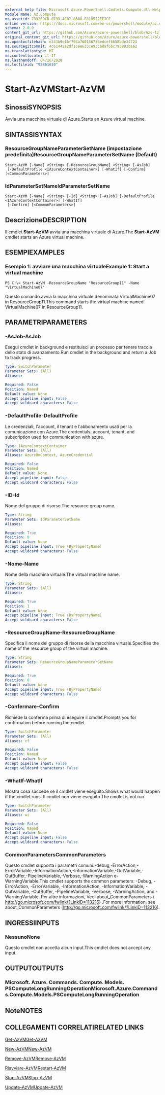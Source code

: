 ```yaml
---
external help file: Microsoft.Azure.PowerShell.Cmdlets.Compute.dll-Help-Help.xml
Module Name: Az.Compute
ms.assetid: 7B3259CD-079D-4E07-8608-F818522EE7CF
online version: https://docs.microsoft.com/en-us/powershell/module/az.compute/start-azvm
schema: 2.0.0
content_git_url: https://github.com/Azure/azure-powershell/blob/Azs-tzl/src/Compute/Compute/help/Start-AzVM.md
original_content_git_url: https://github.com/Azure/azure-powershell/blob/Azs-tzl/src/Compute/Compute/help/Start-AzVM.md
ms.openlocfilehash: e343b9e16f793a760166736edcef6658bde34723
ms.sourcegitcommit: 4c61442a2df1cee633ce93cad9f6bc793803baa2
ms.translationtype: MT
ms.contentlocale: it-IT
ms.lasthandoff: 04/16/2020
ms.locfileid: "93861630"
---
```

# <span data-ttu-id="b9b55-101">Start-AzVM</span><span class="sxs-lookup"><span data-stu-id="b9b55-101">Start-AzVM</span></span>

## <span data-ttu-id="b9b55-102">Sinossi</span><span class="sxs-lookup"><span data-stu-id="b9b55-102">SYNOPSIS</span></span>
<span data-ttu-id="b9b55-103">Avvia una macchina virtuale di Azure.</span><span class="sxs-lookup"><span data-stu-id="b9b55-103">Starts an Azure virtual machine.</span></span>

## <span data-ttu-id="b9b55-104">SINTASSI</span><span class="sxs-lookup"><span data-stu-id="b9b55-104">SYNTAX</span></span>

### <span data-ttu-id="b9b55-105">ResourceGroupNameParameterSetName (impostazione predefinita)</span><span class="sxs-lookup"><span data-stu-id="b9b55-105">ResourceGroupNameParameterSetName (Default)</span></span>
```
Start-AzVM [-Name] <String> [-ResourceGroupName] <String> [-AsJob]
 [-DefaultProfile <IAzureContextContainer>] [-WhatIf] [-Confirm] [<CommonParameters>]
```

### <span data-ttu-id="b9b55-106">IdParameterSetName</span><span class="sxs-lookup"><span data-stu-id="b9b55-106">IdParameterSetName</span></span>
```
Start-AzVM [-Name] <String> [-Id] <String> [-AsJob] [-DefaultProfile <IAzureContextContainer>] [-WhatIf]
 [-Confirm] [<CommonParameters>]
```

## <span data-ttu-id="b9b55-107">Descrizione</span><span class="sxs-lookup"><span data-stu-id="b9b55-107">DESCRIPTION</span></span>
<span data-ttu-id="b9b55-108">Il cmdlet **Start-AzVM** avvia una macchina virtuale di Azure.</span><span class="sxs-lookup"><span data-stu-id="b9b55-108">The **Start-AzVM** cmdlet starts an Azure virtual machine.</span></span>

## <span data-ttu-id="b9b55-109">ESEMPI</span><span class="sxs-lookup"><span data-stu-id="b9b55-109">EXAMPLES</span></span>

### <span data-ttu-id="b9b55-110">Esempio 1: avviare una macchina virtuale</span><span class="sxs-lookup"><span data-stu-id="b9b55-110">Example 1: Start a virtual machine</span></span>
```
PS C:\> Start-AzVM -ResourceGroupName "ResourceGroup11" -Name "VirtualMachine07"
```

<span data-ttu-id="b9b55-111">Questo comando avvia la macchina virtuale denominata VirtualMachine07 in ResourceGroup11.</span><span class="sxs-lookup"><span data-stu-id="b9b55-111">This command starts the virtual machine named VirtualMachine07 in ResourceGroup11.</span></span>

## <span data-ttu-id="b9b55-112">PARAMETRI</span><span class="sxs-lookup"><span data-stu-id="b9b55-112">PARAMETERS</span></span>

### <span data-ttu-id="b9b55-113">-AsJob</span><span class="sxs-lookup"><span data-stu-id="b9b55-113">-AsJob</span></span>
<span data-ttu-id="b9b55-114">Esegui cmdlet in background e restituisci un processo per tenere traccia dello stato di avanzamento.</span><span class="sxs-lookup"><span data-stu-id="b9b55-114">Run cmdlet in the background and return a Job to track progress.</span></span>

```yaml
Type: SwitchParameter
Parameter Sets: (All)
Aliases: 

Required: False
Position: Named
Default value: None
Accept pipeline input: False
Accept wildcard characters: False
```

### <span data-ttu-id="b9b55-115">-DefaultProfile</span><span class="sxs-lookup"><span data-stu-id="b9b55-115">-DefaultProfile</span></span>
<span data-ttu-id="b9b55-116">Le credenziali, l'account, il tenant e l'abbonamento usati per la comunicazione con Azure.</span><span class="sxs-lookup"><span data-stu-id="b9b55-116">The credentials, account, tenant, and subscription used for communication with azure.</span></span>

```yaml
Type: IAzureContextContainer
Parameter Sets: (All)
Aliases: AzureRmContext, AzureCredential

Required: False
Position: Named
Default value: None
Accept pipeline input: False
Accept wildcard characters: False
```

### <span data-ttu-id="b9b55-117">-ID</span><span class="sxs-lookup"><span data-stu-id="b9b55-117">-Id</span></span>
<span data-ttu-id="b9b55-118">Nome del gruppo di risorse.</span><span class="sxs-lookup"><span data-stu-id="b9b55-118">The resource group name.</span></span>

```yaml
Type: String
Parameter Sets: IdParameterSetName
Aliases: 

Required: True
Position: 0
Default value: None
Accept pipeline input: True (ByPropertyName)
Accept wildcard characters: False
```

### <span data-ttu-id="b9b55-119">-Nome</span><span class="sxs-lookup"><span data-stu-id="b9b55-119">-Name</span></span>
<span data-ttu-id="b9b55-120">Nome della macchina virtuale.</span><span class="sxs-lookup"><span data-stu-id="b9b55-120">The virtual machine name.</span></span>

```yaml
Type: String
Parameter Sets: (All)
Aliases: 

Required: True
Position: 1
Default value: None
Accept pipeline input: True (ByPropertyName)
Accept wildcard characters: False
```

### <span data-ttu-id="b9b55-121">-ResourceGroupName</span><span class="sxs-lookup"><span data-stu-id="b9b55-121">-ResourceGroupName</span></span>
<span data-ttu-id="b9b55-122">Specifica il nome del gruppo di risorse della macchina virtuale.</span><span class="sxs-lookup"><span data-stu-id="b9b55-122">Specifies the name of the resource group of the virtual machine.</span></span>

```yaml
Type: String
Parameter Sets: ResourceGroupNameParameterSetName
Aliases: 

Required: True
Position: 0
Default value: None
Accept pipeline input: True (ByPropertyName)
Accept wildcard characters: False
```

### <span data-ttu-id="b9b55-123">-Confermare</span><span class="sxs-lookup"><span data-stu-id="b9b55-123">-Confirm</span></span>
<span data-ttu-id="b9b55-124">Richiede la conferma prima di eseguire il cmdlet.</span><span class="sxs-lookup"><span data-stu-id="b9b55-124">Prompts you for confirmation before running the cmdlet.</span></span>

```yaml
Type: SwitchParameter
Parameter Sets: (All)
Aliases: cf

Required: False
Position: Named
Default value: None
Accept pipeline input: False
Accept wildcard characters: False
```

### <span data-ttu-id="b9b55-125">-WhatIf</span><span class="sxs-lookup"><span data-stu-id="b9b55-125">-WhatIf</span></span>
<span data-ttu-id="b9b55-126">Mostra cosa succede se il cmdlet viene eseguito.</span><span class="sxs-lookup"><span data-stu-id="b9b55-126">Shows what would happen if the cmdlet runs.</span></span> <span data-ttu-id="b9b55-127">Il cmdlet non viene eseguito.</span><span class="sxs-lookup"><span data-stu-id="b9b55-127">The cmdlet is not run.</span></span>

```yaml
Type: SwitchParameter
Parameter Sets: (All)
Aliases: wi

Required: False
Position: Named
Default value: None
Accept pipeline input: False
Accept wildcard characters: False
```

### <span data-ttu-id="b9b55-128">CommonParameters</span><span class="sxs-lookup"><span data-stu-id="b9b55-128">CommonParameters</span></span>
<span data-ttu-id="b9b55-129">Questo cmdlet supporta i parametri comuni:-debug,-ErrorAction,-ErrorVariable,-InformationAction,-InformationVariable,-OutVariable,-OutBuffer,-PipelineVariable,-Verbose,-WarningAction e-WarningVariable.</span><span class="sxs-lookup"><span data-stu-id="b9b55-129">This cmdlet supports the common parameters: -Debug, -ErrorAction, -ErrorVariable, -InformationAction, -InformationVariable, -OutVariable, -OutBuffer, -PipelineVariable, -Verbose, -WarningAction, and -WarningVariable.</span></span> <span data-ttu-id="b9b55-130">Per altre informazioni, Vedi about_CommonParameters ( http://go.microsoft.com/fwlink/?LinkID=113216) .</span><span class="sxs-lookup"><span data-stu-id="b9b55-130">For more information, see about_CommonParameters (http://go.microsoft.com/fwlink/?LinkID=113216).</span></span>

## <span data-ttu-id="b9b55-131">INGRESSI</span><span class="sxs-lookup"><span data-stu-id="b9b55-131">INPUTS</span></span>

### <span data-ttu-id="b9b55-132">Nessuno</span><span class="sxs-lookup"><span data-stu-id="b9b55-132">None</span></span>
<span data-ttu-id="b9b55-133">Questo cmdlet non accetta alcun input.</span><span class="sxs-lookup"><span data-stu-id="b9b55-133">This cmdlet does not accept any input.</span></span>

## <span data-ttu-id="b9b55-134">OUTPUT</span><span class="sxs-lookup"><span data-stu-id="b9b55-134">OUTPUTS</span></span>

### <span data-ttu-id="b9b55-135">Microsoft. Azure. Commands. Compute. Models. PSComputeLongRunningOperation</span><span class="sxs-lookup"><span data-stu-id="b9b55-135">Microsoft.Azure.Commands.Compute.Models.PSComputeLongRunningOperation</span></span>

## <span data-ttu-id="b9b55-136">Note</span><span class="sxs-lookup"><span data-stu-id="b9b55-136">NOTES</span></span>

## <span data-ttu-id="b9b55-137">COLLEGAMENTI CORRELATI</span><span class="sxs-lookup"><span data-stu-id="b9b55-137">RELATED LINKS</span></span>

[<span data-ttu-id="b9b55-138">Get-AzVM</span><span class="sxs-lookup"><span data-stu-id="b9b55-138">Get-AzVM</span></span>](./Get-AzVM.md)

[<span data-ttu-id="b9b55-139">New-AzVM</span><span class="sxs-lookup"><span data-stu-id="b9b55-139">New-AzVM</span></span>](./New-AzVM.md)

[<span data-ttu-id="b9b55-140">Remove-AzVM</span><span class="sxs-lookup"><span data-stu-id="b9b55-140">Remove-AzVM</span></span>](./Remove-AzVM.md)

[<span data-ttu-id="b9b55-141">Riavviare-AzVM</span><span class="sxs-lookup"><span data-stu-id="b9b55-141">Restart-AzVM</span></span>](./Restart-AzVM.md)

[<span data-ttu-id="b9b55-142">Stop-AzVM</span><span class="sxs-lookup"><span data-stu-id="b9b55-142">Stop-AzVM</span></span>](./Stop-AzVM.md)

[<span data-ttu-id="b9b55-143">Update-AzVM</span><span class="sxs-lookup"><span data-stu-id="b9b55-143">Update-AzVM</span></span>](./Update-AzVM.md)


